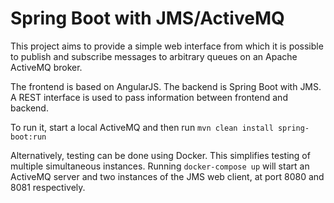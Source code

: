 # Spring Boot with JMS/ActiveMQ

This project aims to provide a simple web interface from which it is possible to publish and subscribe messages to
arbitrary queues on an Apache ActiveMQ broker.

The frontend is based on AngularJS. The backend is Spring Boot with JMS. A REST interface is used to pass information
between frontend and backend.

To run it, start a local ActiveMQ and then run
```mvn clean install spring-boot:run```

Alternatively, testing can be done using Docker. This simplifies testing of multiple simultaneous instances.
Running ```docker-compose up``` will start an ActiveMQ server and two instances of the JMS web client,
at port 8080 and 8081 respectively.